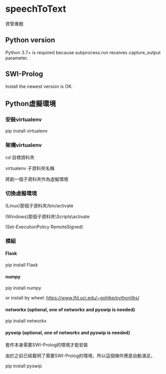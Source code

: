 # speechToText
資管專題

## Python version
Python 3.7+ is required because subprocess.run receives capture_output parameter.

## SWI-Prolog
Install the newest version is OK.

## Python虛擬環境
### 安裝virtualenv
pip install virtualenv

### 架構virtualenv
cd 目標資料夾

virtualenv 子資料夾名稱

將創一個子資料夾作為虛擬環境

### 切換虛擬環境
(Linux)那個子資料夾/bin/activate

(Windows)那個子資料夾\Scripts\activate

(Set-ExecutionPolicy RemoteSigned)

### 模組
#### Flask
pip install Flask
#### numpy
pip install numpy

or install by wheel: https://www.lfd.uci.edu/~gohlke/pythonlibs/
#### networkx (optional, one of networkx and pyswip is needed)
pip install networkx
#### pyswip (optional, one of networkx and pyswip is needed)
套件本身需要SWI-Prolog的環境才能安裝

由於之前已經載明了需要SWI-Prolog的環境，所以這個條件應是自動滿足。

pip install pyswip